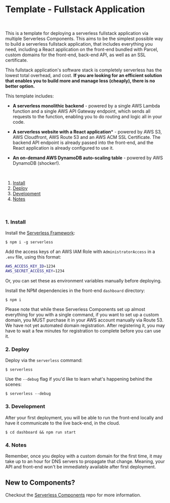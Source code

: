 # Template - Fullstack Application

&nbsp;

This is a template for deploying a serverless fullstack application via multiple Serverless Components.  This aims to be the simplest possible way to build a serverless fullstack application, that includes everything you need, including a React application on the front-end bundled with Parcel, custom domains for the front-end, back-end API, as well as an SSL certificate.

This fullstack application's software stack is completely serverless has the lowest total overhead, and cost.  **If you are looking for an efficient solution that enables you to build more and manage less (cheaply), there is no better option.**

This template includes:

* **A serverless monolithic backend** - powered by a single AWS Lambda function and a single AWS API Gateway endpoint, which sends all requests to the function, enabling you to do routing and logic all in your code.

* **A serverless website with a React application*** - powered by AWS S3, AWS Cloudfront, AWS Route 53 and an AWS ACM SSL Certificate.  The backend API endpoint is already passed into the front-end, and the React application is already configured to use it.

* **An on-demand AWS DynamoDB auto-scaling table** - powered by AWS DynamoDB (shocker!).

&nbsp;

1. [Install](#1-install)
2. [Deploy](#2-deploy)
3. [Development](#3-development)
4. [Notes](#4-notes)

&nbsp;


### 1. Install

Install the [Serverless Framework](https://www.github.com/serverless/serverless):

```console
$ npm i -g serverless
```

Add the access keys of an AWS IAM Role with `AdministratorAccess` in a `.env` file, using this format:

```bash
AWS_ACCESS_KEY_ID=1234
AWS_SECRET_ACCESS_KEY=1234
```

Or, you can set these as environment variables manually before deploying.

Install the NPM dependencies in the front-end `dashboard` directory:

```console
$ npm i
```

Please note that while these Serverless Components set up almost everything for you with a single command, if you want to set up a custom domain, you MUST purchase it in your AWS account manually via Route 53.  We have not yet automated domain registration.  After registering it, you may have to wait a few minutes for registration to complete before you can use it.

### 2. Deploy

Deploy via the `serverless` command:

```console
$ serverless
```

Use the `--debug` flag if you'd like to learn what's happening behind the scenes:

```console
$ serverless --debug
```

### 3. Development


After your first deployment, you will be able to run the front-end locally and have it communicate to the live back-end, in the cloud.

```console
$ cd dashboard && npm run start
```

### 4. Notes

Remember, once you deploy with a custom domain for the first time, it may take up to an hour for DNS servers to propagate that change.  Meaning, your API and front-end won't be immediately available after first deployment.

## New to Components?

Checkout the [Serverless Components](https://github.com/serverless/components) repo for more information.
